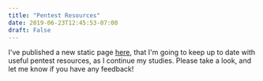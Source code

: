```yaml
---
title: "Pentest Resources"
date: 2019-06-23T12:45:53-07:00
draft: False
---
```


I've published a new static page [here](https://blog.brigzzy.net/pentest-resources/), that I'm going to keep up to date with useful pentest resources, as I continue my studies.  Please take a look, and let me know if you have any feedback!
